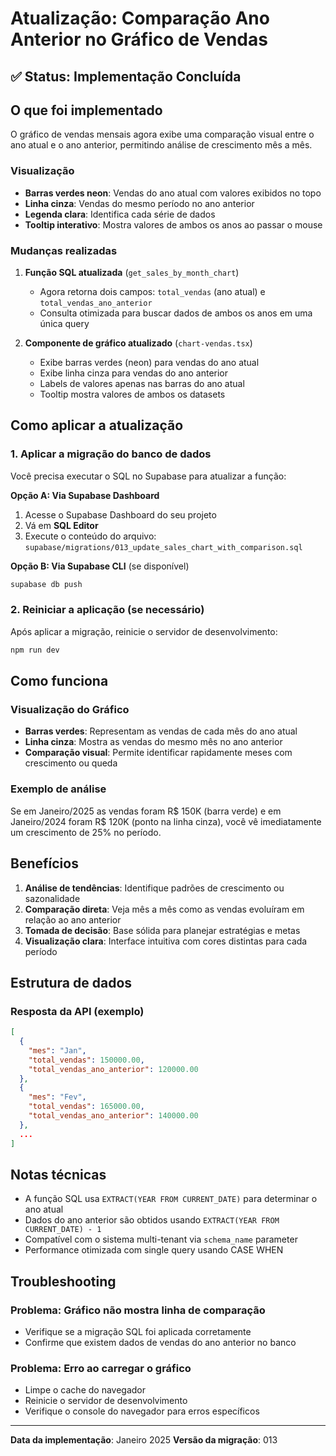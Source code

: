 # Atualização: Comparação Ano Anterior no Gráfico de Vendas

## ✅ Status: Implementação Concluída

## O que foi implementado

O gráfico de vendas mensais agora exibe uma comparação visual entre o ano atual e o ano anterior, permitindo análise de crescimento mês a mês.

### Visualização
- **Barras verdes neon**: Vendas do ano atual com valores exibidos no topo
- **Linha cinza**: Vendas do mesmo período no ano anterior
- **Legenda clara**: Identifica cada série de dados
- **Tooltip interativo**: Mostra valores de ambos os anos ao passar o mouse

### Mudanças realizadas

1. **Função SQL atualizada** (`get_sales_by_month_chart`)
   - Agora retorna dois campos: `total_vendas` (ano atual) e `total_vendas_ano_anterior`
   - Consulta otimizada para buscar dados de ambos os anos em uma única query

2. **Componente de gráfico atualizado** (`chart-vendas.tsx`)
   - Exibe barras verdes (neon) para vendas do ano atual
   - Exibe linha cinza para vendas do ano anterior
   - Labels de valores apenas nas barras do ano atual
   - Tooltip mostra valores de ambos os datasets

## Como aplicar a atualização

### 1. Aplicar a migração do banco de dados

Você precisa executar o SQL no Supabase para atualizar a função:

**Opção A: Via Supabase Dashboard**
1. Acesse o Supabase Dashboard do seu projeto
2. Vá em **SQL Editor**
3. Execute o conteúdo do arquivo: `supabase/migrations/013_update_sales_chart_with_comparison.sql`

**Opção B: Via Supabase CLI** (se disponível)
```bash
supabase db push
```

### 2. Reiniciar a aplicação (se necessário)

Após aplicar a migração, reinicie o servidor de desenvolvimento:
```bash
npm run dev
```

## Como funciona

### Visualização do Gráfico

- **Barras verdes**: Representam as vendas de cada mês do ano atual
- **Linha cinza**: Mostra as vendas do mesmo mês no ano anterior
- **Comparação visual**: Permite identificar rapidamente meses com crescimento ou queda

### Exemplo de análise

Se em Janeiro/2025 as vendas foram R$ 150K (barra verde) e em Janeiro/2024 foram R$ 120K (ponto na linha cinza), você vê imediatamente um crescimento de 25% no período.

## Benefícios

1. **Análise de tendências**: Identifique padrões de crescimento ou sazonalidade
2. **Comparação direta**: Veja mês a mês como as vendas evoluíram em relação ao ano anterior
3. **Tomada de decisão**: Base sólida para planejar estratégias e metas
4. **Visualização clara**: Interface intuitiva com cores distintas para cada período

## Estrutura de dados

### Resposta da API (exemplo)

```json
[
  {
    "mes": "Jan",
    "total_vendas": 150000.00,
    "total_vendas_ano_anterior": 120000.00
  },
  {
    "mes": "Fev",
    "total_vendas": 165000.00,
    "total_vendas_ano_anterior": 140000.00
  },
  ...
]
```

## Notas técnicas

- A função SQL usa `EXTRACT(YEAR FROM CURRENT_DATE)` para determinar o ano atual
- Dados do ano anterior são obtidos usando `EXTRACT(YEAR FROM CURRENT_DATE) - 1`
- Compatível com o sistema multi-tenant via `schema_name` parameter
- Performance otimizada com single query usando CASE WHEN

## Troubleshooting

### Problema: Gráfico não mostra linha de comparação
- Verifique se a migração SQL foi aplicada corretamente
- Confirme que existem dados de vendas do ano anterior no banco

### Problema: Erro ao carregar o gráfico
- Limpe o cache do navegador
- Reinicie o servidor de desenvolvimento
- Verifique o console do navegador para erros específicos

---

**Data da implementação**: Janeiro 2025
**Versão da migração**: 013
